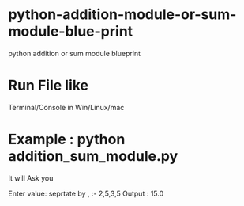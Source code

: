 # python-addition-module-or-sum-module-blue-print
python addition or sum module blueprint


# Run File like
Terminal/Console in Win/Linux/mac
# Example : python addition_sum_module.py
It will Ask you 

Enter value: seprtate by , :- 2,5,3,5
Output : 15.0
